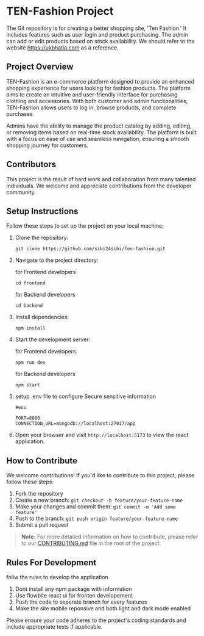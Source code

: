 # TEN-Fashion Project

The Git repository is for creating a better shopping site, 'Ten Fashion.' It includes features such as user login and product purchasing. The admin can add or edit products based on stock availability. We should refer to the website https://ukbhatia.com as a reference.

## Project Overview

TEN-Fashion is an e-commerce platform designed to provide an enhanced shopping experience for users looking for fashion products. The platform aims to create an intuitive and user-friendly interface for purchasing clothing and accessories. With both customer and admin functionalities, TEN-Fashion allows users to log in, browse products, and complete purchases.

Admins have the ability to manage the product catalog by adding, editing, or removing items based on real-time stock availability. The platform is built with a focus on ease of use and seamless navigation, ensuring a smooth shopping journey for customers.

## Contributors

This project is the result of hard work and collaboration from many talented individuals. We welcome and appreciate contributions from the developer community.

## Setup Instructions

Follow these steps to set up the project on your local machine:

1. Clone the repository:

   ```
   git clone https://github.com/sibi24sibi/Ten-fashion.git
   ```

2. Navigate to the project directory:

   for Frontend developers

   ```
   cd frontend
   ```

   for Backend developers

   ```
   cd backend
   ```

3. Install dependencies:

   ```
   npm install
   ```

4. Start the development server:

   for Frontend developers

   ```
   npm run dev
   ```

   for Backend developers

   ```
   npm start
   ```

5. setup .env file to configure Secure sensitive information

   ```
   #env

   PORT=8000
   CONNECTION_URL=mongodb://localhost:27017/app
   ```

6. Open your browser and visit `http://localhost:5173` to view the react application.

## How to Contribute

We welcome contributions! If you'd like to contribute to this project, please follow these steps:

1. Fork the repository
2. Create a new branch: `git checkout -b feature/your-feature-name`
3. Make your changes and commit them: `git commit -m 'Add some feature'`
4. Push to the branch: `git push origin feature/your-feature-name`
5. Submit a pull request

> **Note:** For more detailed information on how to contribute, please refer to our [CONTRIBUTING.md](CONTRIBUTING.md) file in the root of the project.

## Rules For Development

follw the rules to develop the application

1. Dont install any npm package with information
2. Use flowbite react ui for fronten developement
3. Push the code to seperate branch for every features
4. Make the site mobile reponsive and both light and dark mode enabled

Please ensure your code adheres to the project's coding standards and include appropriate tests if applicable.
